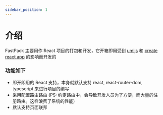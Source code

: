 ```yaml
---
sidebar_position: 1
---
```


# 介绍

FastPack 主要用作 React 项目的打包和开发，它开箱即用受到 [umijs](https://github.com/umijs/umi) 和 [create react app](https://github.com/facebook/create-react-app) 的影响而开发的


### 功能如下

- 即开即用的 React 支持，本身就默认支持 react, react-router-dom, typescript 来进行项目的编写
- 采用配置路由路由 (PS: 约定路由中，会导致开发人员为了方便，而大量的注册路由。这样浪费了系统的性能)
- 默认支持页面联邦



